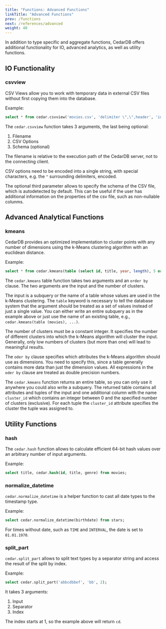 ```yaml
---
title: "Functions: Advanced Functions"
linkTitle: "Advanced Functions"
prev: /functions
next: /references/advanced
weight: 40
---
```


In addition to type specific and aggregate functions, CedarDB offers additional functionality for IO, advanced analytics, as well as utility functions.

## IO Functionality

### csvview
CSV Views allow you to work with temporary data in external CSV files without first copying them into the database.

Example:
```sql
select * from cedar.csvview('movies.csv', 'delimiter \",\",header', 'id integer not null, title text');
```

The `cedar.csvview` function takes 3 arguments, the last being optional:
  1. Filename
  2. CSV Options
  3. Schema (optional)

The filename is relative to the execution path of the CedarDB server, not to the connecting client.

CSV options need to be encoded into a single string, with special characters, e.g. the `"` surrounding delimiters, encoded.

The optional third parameter allows to specify the schema of the CSV file, which is autodetected by default.
This can be useful if the user has additional information on the properties of the csv file, such as non-nullable colunms.


## Advanced Analytical Functions
### kmeans

CedarDB provides an optimized implementation to cluster points with any number of dimensions using the k-Means clustering algorithm with an euclidean distance.

Example:
```sql
select * from cedar.kmeans(table (select id, title, year, length), 5 order by char_length(title), year, length);
```

The `cedar.kmeans` table function takes two arguments and an `order by` clause. The two arguments are the input and the number of clusters.

The input is a subquery or the name of a table whose values are used in the k-Means clustering.
The `table` keyword is necessary to tell the database system that the argument should be treated as a set of values instead of just a single value.
You can either write an entire subquery as in the example above or just use the name of an existing table, e.g., `cedar.kmeans(table (movies), ...)`.

The number of clusters must be a constant integer. It specifies the number of different clusters into which the k-Means algorithm will cluster the input. Generally, only low numbers of clusters (but more than one) will lead to meaningful results.

The `oder by` clause specifies which attributes the k-Means algorithm should use as dimensions. You need to specify this, since a table generally contains more data than just the dimension values. All expressions in the `oder by` clause are treated as double precision numbers.

The `cedar.kmeans` function returns an entire table, so you can only use it anywhere you could also write a subquery. The returned table contains all attributes and tuples of the input and one additional column with the name `cluster_id` which contains an integer between 0 and the specified number of clusters (exclusive). For each tuple the `cluster_id` attribute specifies the cluster the tuple was assigned to.


## Utility Functions

### hash
The `cedar.hash` function allows to calculate efficient 64-bit hash values over an arbitrary number of input arguments.

Example:
```sql
select title, cedar.hash(id, title, genre) from movies;
```

### normalize_datetime
`cedar.normalize_datetime` is a helper function to cast all date types to the timestamp type.

Example:
```sql
select cedar.normalize_datetime(birthdate) from stars;
```

For times without date, such as `TIME` and `INTERVAL`, the date is set to `01.01.1970`.

### split_part
`cedar.split_part` allows to split text types by a separator string and access the result of the split by index.

Example:
```sql
select cedar.split_part('abbcdbbef', 'bb', 2);
```

It takes 3 arguments:

1. Input
2. Separator
3. Index

The index starts at 1, so the example above will return `cd`.